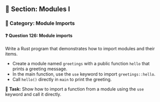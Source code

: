 ## 📘 Section: Modules I  
### 🔹 Category: Module Imports  
#### ❓ Question 126: Module imports

Write a Rust program that demonstrates how to import modules and their items.

- Create a module named `greetings` with a public function `hello` that prints a greeting message.
- In the main function, use the `use` keyword to import `greetings::hello`.
- Call `hello()` directly in `main` to print the greeting.

🔧 **Task:** Show how to import a function from a module using the `use` keyword and call it directly.
